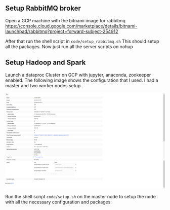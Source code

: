 ## Setup RabbitMQ broker

Open a GCP machine with the bitnami image for rabbitmq https://console.cloud.google.com/marketplace/details/bitnami-launchpad/rabbitmq?project=forward-subject-254912

After that run the shell script in `code/setup_rabbitmq.sh` This should setup all the packages. Now just run all the server scripts on nohup

## Setup Hadoop and Spark

Launch a dataproc Cluster on GCP with jupyter, anaconda, zookeeper enabled. The following image shows the configuration that I used. I had a master and two worker nodes setup.

![](images/HNDjNMi7Xo.png)

Run the shell script `code/setup.sh` on the master node to setup the node with all the necessary configuration and packages.
